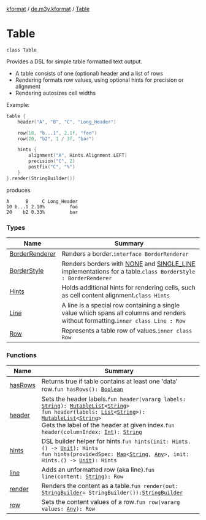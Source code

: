 [kformat](../../index.md) / [de.m3y.kformat](../index.md) / [Table](./index.md)

# Table

`class Table`

Provides a DSL for simple table formatted text output.

* A table consists of one (optional) header and a list of rows
* Rendering formats row values, using optional hints for precision or alignment
* Rendering autosizes cell widths

Example:

``` kotlin
table {
    header("A", "B", "C", "Long_Header")

    row(10, "b...1", 2.1f, "foo")
    row(20, "b2", 1 / 3f, "bar")

    hints {
        alignment("A", Hints.Alignment.LEFT)
        precision("C", 2)
        postfix("C", "%")
    }
}.render(StringBuilder())
```

produces

```
A      B     C Long_Header
10 b...1 2.10%         foo
20    b2 0.33%         bar
```

### Types

| Name | Summary |
|---|---|
| [BorderRenderer](-border-renderer/index.md) | Renders a border.`interface BorderRenderer` |
| [BorderStyle](-border-style/index.md) | Renders borders with [NONE](-border-style/-n-o-n-e.md) and [SINGLE_LINE](-border-style/-s-i-n-g-l-e_-l-i-n-e.md) implementations for a table.`class BorderStyle : BorderRenderer` |
| [Hints](-hints/index.md) | Holds additional hints for rendering cells, such as cell content alignment.`class Hints` |
| [Line](-line/index.md) | A line is a special row containing a single value which spans all columns and renders without formatting.`inner class Line : Row` |
| [Row](-row/index.md) | Represents a table row of values.`inner class Row` |

### Functions

| Name | Summary |
|---|---|
| [hasRows](has-rows.md) | Returns true if table contains at least one 'data' row.`fun hasRows(): `[`Boolean`](https://kotlinlang.org/api/latest/jvm/stdlib/kotlin/-boolean/index.html) |
| [header](header.md) | Sets the header labels.`fun header(vararg labels: `[`String`](https://kotlinlang.org/api/latest/jvm/stdlib/kotlin/-string/index.html)`): `[`MutableList`](https://kotlinlang.org/api/latest/jvm/stdlib/kotlin.collections/-mutable-list/index.html)`<`[`String`](https://kotlinlang.org/api/latest/jvm/stdlib/kotlin/-string/index.html)`>`<br>`fun header(labels: `[`List`](https://kotlinlang.org/api/latest/jvm/stdlib/kotlin.collections/-list/index.html)`<`[`String`](https://kotlinlang.org/api/latest/jvm/stdlib/kotlin/-string/index.html)`>): `[`MutableList`](https://kotlinlang.org/api/latest/jvm/stdlib/kotlin.collections/-mutable-list/index.html)`<`[`String`](https://kotlinlang.org/api/latest/jvm/stdlib/kotlin/-string/index.html)`>`<br>Gets the label of the header at given index.`fun header(columnIndex: `[`Int`](https://kotlinlang.org/api/latest/jvm/stdlib/kotlin/-int/index.html)`): `[`String`](https://kotlinlang.org/api/latest/jvm/stdlib/kotlin/-string/index.html) |
| [hints](hints.md) | DSL builder helper for hints.`fun hints(init: Hints.() -> `[`Unit`](https://kotlinlang.org/api/latest/jvm/stdlib/kotlin/-unit/index.html)`): Hints`<br>`fun hints(providedSpec: `[`Map`](https://kotlinlang.org/api/latest/jvm/stdlib/kotlin.collections/-map/index.html)`<`[`String`](https://kotlinlang.org/api/latest/jvm/stdlib/kotlin/-string/index.html)`, `[`Any`](https://kotlinlang.org/api/latest/jvm/stdlib/kotlin/-any/index.html)`>, init: Hints.() -> `[`Unit`](https://kotlinlang.org/api/latest/jvm/stdlib/kotlin/-unit/index.html)`): Hints` |
| [line](line.md) | Adds an unformatted row (aka line).`fun line(content: `[`String`](https://kotlinlang.org/api/latest/jvm/stdlib/kotlin/-string/index.html)`): Row` |
| [render](render.md) | Renders the content as a table.`fun render(out: `[`StringBuilder`](https://kotlinlang.org/api/latest/jvm/stdlib/kotlin.text/-string-builder/index.html)` = StringBuilder()): `[`StringBuilder`](https://kotlinlang.org/api/latest/jvm/stdlib/kotlin.text/-string-builder/index.html) |
| [row](row.md) | Sets the content values of a row.`fun row(vararg values: `[`Any`](https://kotlinlang.org/api/latest/jvm/stdlib/kotlin/-any/index.html)`): Row` |
